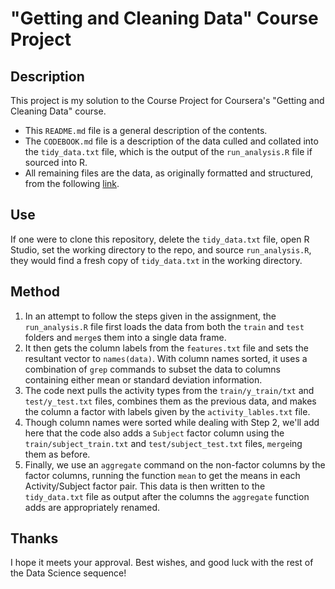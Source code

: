 "Getting and Cleaning Data" Course Project
==========================================

Description
-----------

This project is my solution to the Course Project for Coursera's "Getting and Cleaning Data" course.

* This `README.md` file is a general description of the contents.
* The `CODEBOOK.md` file is a description of the data culled and collated into the `tidy_data.txt` file, which is the output of the `run_analysis.R` file if sourced into R.
* All remaining files are the data, as originally formatted and structured, from the following [link](https://d396qusza40orc.cloudfront.net/getdata%2Fprojectfiles%2FUCI%20HAR%20Dataset.zip).

Use
---

If one were to clone this repository, delete the `tidy_data.txt` file, open R Studio, set the working directory to the repo, and source `run_analysis.R`, they would find a fresh copy of `tidy_data.txt` in the working directory.

Method
------

1. In an attempt to follow the steps given in the assignment, the `run_analysis.R` file first loads the data from both the `train` and `test` folders and `merge`s them into a single data frame.
2. It then gets the column labels from the `features.txt` file and sets the resultant vector to `names(data)`.  With column names sorted, it uses a combination of `grep` commands to subset the data to columns containing either mean or standard deviation information.
3. The code next pulls the activity types from the `train/y_train/txt` and `test/y_test.txt` files, combines them as the previous data, and makes the column a factor with labels given by the `activity_lables.txt` file.
4. Though column names were sorted while dealing with Step 2, we'll add here that the code also adds a `Subject` factor column using the `train/subject_train.txt` and `test/subject_test.txt` files, `merge`ing them as before.
5. Finally, we use an `aggregate` command on the non-factor columns by the factor columns, running the function `mean` to get the means in each Activity/Subject factor pair.  This data is then written to the `tidy_data.txt` file as output after the columns the `aggregate` function adds are appropriately renamed.

Thanks
------

I hope it meets your approval.  Best wishes, and good luck with the rest of the Data Science sequence!
